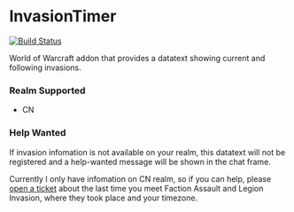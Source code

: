 # InvasionTimer

[![Build Status](https://travis-ci.org/LiangYuxuan/InvasionTimer.svg?branch=master)](https://travis-ci.org/LiangYuxuan/InvasionTimer)

World of Warcraft addon that provides a datatext showing current and following invasions.

### Realm Supported

* CN

### Help Wanted

If invasion infomation is not available on your realm, this datatext will not be registered and a help-wanted message will be shown in the chat frame.

Currently I only have infomation on CN realm, so if you can help, please [open a ticket](https://github.com/LiangYuxuan/InvasionTimer/issues) about the last time you meet Faction Assault and Legion Invasion, where they took place and your timezone.
